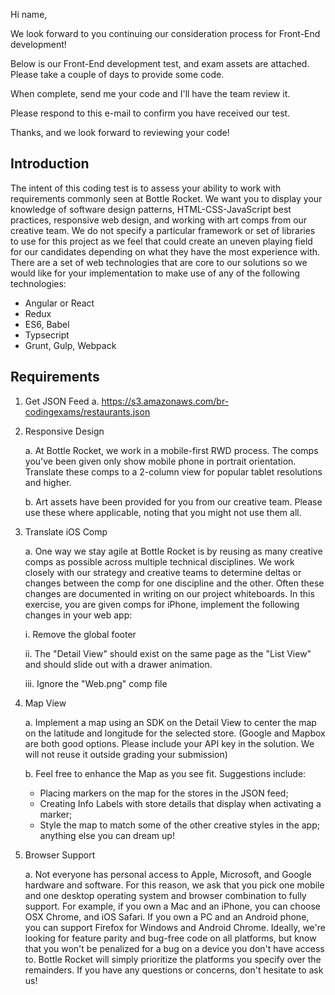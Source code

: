Hi name,

We look forward to you continuing our consideration process for Front-End development!

Below is our Front-End development test, and exam assets are attached. Please take a couple of days to provide some code.

When complete, send me your code and I'll have the team review it.

Please respond to this e-mail to confirm you have received our test.

Thanks, and we look forward to reviewing your code!

## Introduction

The intent of this coding test is to assess your ability to work with requirements commonly seen at Bottle Rocket. We want you to display your knowledge of software design patterns, HTML-CSS-JavaScript best practices, responsive web design, and working with art comps from our creative team.
We do not specify a particular framework or set of libraries to use for this project as we feel that could create an uneven playing field for our candidates depending on what they have the most experience with. There are a set of web technologies that are core to our solutions so we would like for your implementation to make use of any of the following technologies:

- Angular or React
- Redux
- ES6, Babel
- Typsecript
- Grunt, Gulp, Webpack

## Requirements

1. Get JSON Feed
   a. https://s3.amazonaws.com/br-codingexams/restaurants.json

2. Responsive Design

   a. At Bottle Rocket, we work in a mobile-first RWD process. The comps you've been given only show mobile phone in portrait orientation. Translate these comps to a 2-column view for popular tablet resolutions and higher.

   b. Art assets have been provided for you from our creative team. Please use these where applicable, noting that you might not use them all.

3. Translate iOS Comp

   a. One way we stay agile at Bottle Rocket is by reusing as many creative comps as possible across multiple technical disciplines. We work closely with our strategy and creative teams to determine deltas or changes between the comp for one discipline and the other. Often these changes are documented in writing on our project whiteboards. In this exercise, you are given comps for iPhone, implement the following changes in your web app:

   i. Remove the global footer

   ii. The "Detail View" should exist on the same page as the "List View" and should slide out with a drawer animation.

   iii. Ignore the "Web.png" comp file

4. Map View

   a. Implement a map using an SDK on the Detail View to center the map on the latitude and longitude for the selected store. (Google and Mapbox are both good options. Please include your API key in the solution. We will not reuse it outside grading your submission)

   b. Feel free to enhance the Map as you see fit. Suggestions include:

   - Placing markers on the map for the stores in the JSON feed;
   - Creating Info Labels with store details that display when activating a marker;
   - Style the map to match some of the other creative styles in the app; anything else you can dream up!

5. Browser Support

   a. Not everyone has personal access to Apple, Microsoft, and Google hardware and software. For this reason, we ask that you pick one mobile and one desktop operating system and browser combination to fully support. For example, if you own a Mac and an iPhone, you can choose OSX Chrome, and iOS Safari. If you own a PC and an Android phone, you can support Firefox for Windows and Android Chrome. Ideally, we're looking for feature parity and bug-free code on all platforms, but know that you won't be penalized for a bug on a device you don't have access to. Bottle Rocket will simply prioritize the platforms you specify over the remainders. If you have any questions or concerns, don't hesitate to ask us!
